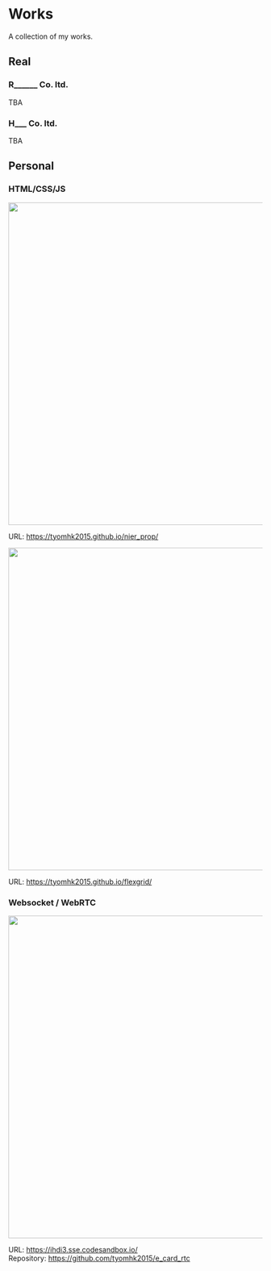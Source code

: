 # Works

A collection of my works.

## Real
### R______ Co. ltd.

TBA

### H___ Co. ltd.

TBA

## Personal
### HTML/CSS/JS

<img src="https://user-images.githubusercontent.com/35278730/171186823-ae7a96bd-6ced-48f6-b5f9-60124c4c074c.png" width="640" />

URL: <a href="https://tyomhk2015.github.io/nier_prop/">https://tyomhk2015.github.io/nier_prop/</a>

<img src="https://user-images.githubusercontent.com/35278730/172380733-8afc76f2-605a-416b-87d9-b723393e8e9f.png" width="640" />

URL: <a href="https://tyomhk2015.github.io/flexgrid/">https://tyomhk2015.github.io/flexgrid/</a>


### Websocket / WebRTC

<img src="https://user-images.githubusercontent.com/35278730/171186991-a12a96c2-bf86-4441-9d86-52aa28c67fd7.png" width="640" />

URL: <a href="https://ihdi3.sse.codesandbox.io/">https://ihdi3.sse.codesandbox.io/</a><br>
Repository: <a href="https://github.com/tyomhk2015/e_card_rtc">https://github.com/tyomhk2015/e_card_rtc</a>

